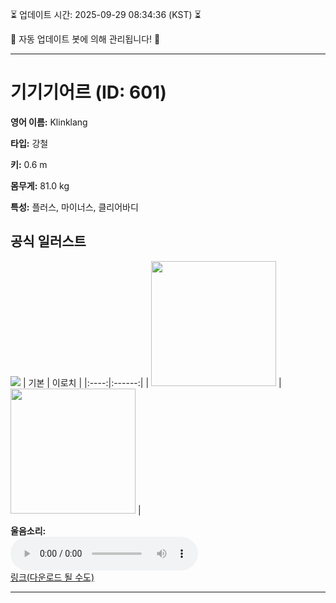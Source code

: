 
⏳ 업데이트 시간: 2025-09-29 08:34:36 (KST) ⏳

🤖 자동 업데이트 봇에 의해 관리됩니다! 🤖

---

# 기기기어르 (ID: 601)
**영어 이름:** Klinklang

**타입:** 강철

**키:** 0.6 m

**몸무게:** 81.0 kg

**특성:** 플러스, 마이너스, 클리어바디

## 공식 일러스트
![](https://raw.githubusercontent.com/PokeAPI/sprites/master/sprites/pokemon/other/official-artwork/601.png)
| 기본 | 이로치 |
|:----:|:------:|
| <img src="http://play.pokemonshowdown.com/sprites/ani/klinklang.gif" width="200"> | <img src="http://play.pokemonshowdown.com/sprites/ani-shiny/klinklang.gif" width="200"> |

**울음소리:**<br><audio controls src="https://raw.githubusercontent.com/PokeAPI/cries/main/cries/pokemon/latest/601.ogg"></audio><br> [링크(다운로드 될 수도)](https://raw.githubusercontent.com/PokeAPI/cries/main/cries/pokemon/latest/601.ogg)


---
